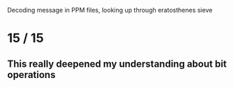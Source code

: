 Decoding message in PPM files, looking up through eratosthenes sieve

# 15 / 15

## This really deepened my understanding about bit operations 
